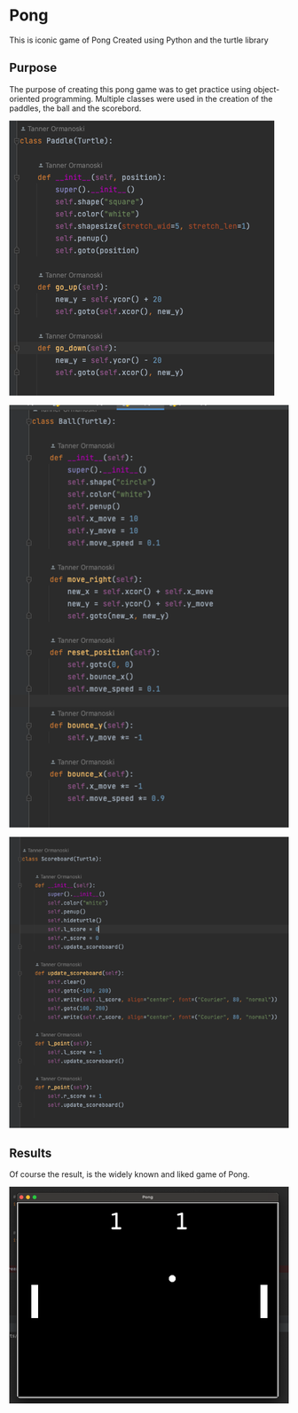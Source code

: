 # Pong
This is iconic game of Pong Created using Python and the turtle library

## Purpose
The purpose of creating this pong game was to get practice using object-oriented programming. Multiple classes were used in the creation of the paddles, the ball and the scorebord. 

![](https://github.com/TannerOrmanoski/pong/blob/main/pong_paddle.png)

![](https://github.com/TannerOrmanoski/pong/blob/main/pong_ball.png)

![](https://github.com/TannerOrmanoski/pong/blob/main/pong_scoreboard.png)


## Results
Of course the result, is the widely known and liked game of Pong. 

![](https://github.com/TannerOrmanoski/pong/blob/main/pong_game.png)
